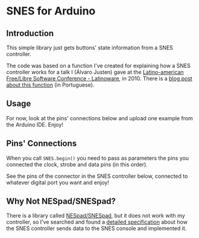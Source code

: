 SNES for Arduino
================

Introduction
------------

This simple library just gets buttons' state information from a SNES controller.

The code was based on a function I've created for explaining how a SNES
controller works for a talk I (Álvaro Justen) gave at the
[Latino-american Free/Libre Software Conference - Latinoware](http://www.latinoware.org/),
in 2010.
There is a
[blog post about this function](http://blog.justen.eng.br/2010/12/controle-do-super-nintendo-snes-no.html)
(in Portuguese).

Usage
-----

For now, look at the pins' connections below and upload one example from the
Arduino IDE. Enjoy!


Pins' Connections
-----------------

When you call `SNES.begin()` you need to pass as parameters the pins you
connected the clock, strobe and data pins (in this order).

See the pins of the connector in the SNES controller below, connected to
whatever digital port you want and enjoy!


<div align="center"
    <img src"http://nespad.googlecode.com/files/snes_pinout.png" alt="SNES connector pinout" />
</div>


Why Not NESpad/SNESpad?
-----------------------

There is a library called [NESpad/SNESpad](http://code.google.com/p/nespad/),
but it does not work with my controller, so I've searched and found a [detailed
specification](http://www.gamesx.com/controldata/snesdat.htm) about how the
SNES controller sends data to the SNES console and implemented it.
